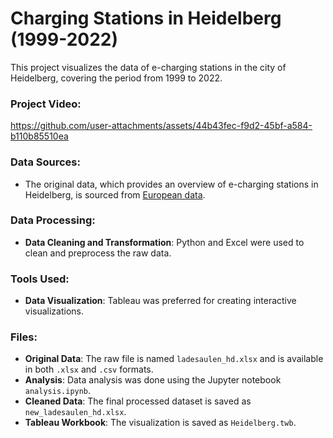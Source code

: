 # Charging Stations in Heidelberg (1999-2022)

This project visualizes the data of e-charging stations in the city of Heidelberg, covering the period from 1999 to 2022.

### Project Video:

https://github.com/user-attachments/assets/44b43fec-f9d2-45bf-a584-b110b85510ea

### Data Sources:
- The original data, which provides an overview of e-charging stations in Heidelberg, is sourced from [European data](https://data.europa.eu/data/datasets/1ff7b0d0-c1e2-42e3-8d64-6bc9dbfd7855?locale=de).
  
### Data Processing:
- **Data Cleaning and Transformation**: Python and Excel were used to clean and preprocess the raw data.
  
### Tools Used:
- **Data Visualization**: Tableau was preferred for creating interactive visualizations.
  
### Files:
- **Original Data**: The raw file is named `ladesaulen_hd.xlsx` and is available in both `.xlsx` and `.csv` formats.
- **Analysis**: Data analysis was done using the Jupyter notebook `analysis.ipynb`.
- **Cleaned Data**: The final processed dataset is saved as `new_ladesaulen_hd.xlsx`.
- **Tableau Workbook**: The visualization is saved as `Heidelberg.twb`.



